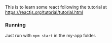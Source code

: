 This is to learn some react following the tutorial at https://reactjs.org/tutorial/tutorial.html

### Running

Just run with `npm start` in the my-app folder.